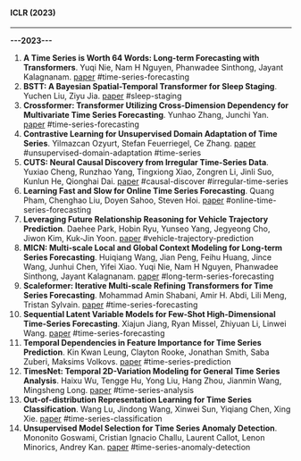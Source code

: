 #### ICLR (2023)

* * *
**---2023---**
1. **A Time Series is Worth 64 Words: Long-term Forecasting with Transformers**. Yuqi Nie, Nam H Nguyen, Phanwadee Sinthong, Jayant Kalagnanam. [paper](https://openreview.net/forum?id=Jbdc0vTOcol) #time-series-forecasting
2. **BSTT: A Bayesian Spatial-Temporal Transformer for Sleep Staging**. Yuchen Liu, Ziyu Jia. [paper](https://openreview.net/forum?id=ZxdkjTgK_Dl) #sleep-staging
3. **Crossformer: Transformer Utilizing Cross-Dimension Dependency for Multivariate Time Series Forecasting**. Yunhao Zhang, Junchi Yan. [paper](https://openreview.net/forum?id=vSVLM2j9eie) #time-series-forecasting
4. **Contrastive Learning for Unsupervised Domain Adaptation of Time Series**. Yilmazcan Ozyurt, Stefan Feuerriegel, Ce Zhang. [paper](https://openreview.net/forum?id=xPkJYRsQGM) #unsupervised-domain-adaptation #time-series
5. **CUTS: Neural Causal Discovery from Irregular Time-Series Data**. Yuxiao Cheng, Runzhao Yang, Tingxiong Xiao, Zongren Li, Jinli Suo, Kunlun He, Qionghai Dai. [paper](https://openreview.net/forum?id=UG8bQcD3Emv) #causal-discover #irregular-time-series
6. **Learning Fast and Slow for Online Time Series Forecasting**. Quang Pham, Chenghao Liu, Doyen Sahoo, Steven Hoi. [paper](https://openreview.net/forum?id=q-PbpHD3EOk) #online-time-series-forecasting
7. **Leveraging Future Relationship Reasoning for Vehicle Trajectory Prediction**. Daehee Park, Hobin Ryu, Yunseo Yang, Jegyeong Cho, Jiwon Kim, Kuk-Jin Yoon. [paper](https://openreview.net/forum?id=CGBCTp2M6lA) #vehicle-trajectory-prediction
8. **MICN: Multi-scale Local and Global Context Modeling for Long-term Series Forecasting**. Huiqiang Wang, Jian Peng, Feihu Huang, Jince Wang, Junhui Chen, Yifei Xiao. Yuqi Nie, Nam H Nguyen, Phanwadee Sinthong, Jayant Kalagnanam. [paper](https://openreview.net/forum?id=zt53IDUR1U) #long-term-series-forecasting
9. **Scaleformer: Iterative Multi-scale Refining Transformers for Time Series Forecasting**. Mohammad Amin Shabani, Amir H. Abdi, Lili Meng, Tristan Sylvain. [paper](https://openreview.net/forum?id=sCrnllCtjoE) #time-series-forecasting
10. **Sequential Latent Variable Models for Few-Shot High-Dimensional Time-Series Forecasting**. Xiajun Jiang, Ryan Missel, Zhiyuan Li, Linwei Wang. [paper](https://openreview.net/forum?id=7C9aRX2nBf2) #time-series-forecasting
11. **Temporal Dependencies in Feature Importance for Time Series Prediction**. Kin Kwan Leung, Clayton Rooke, Jonathan Smith, Saba Zuberi, Maksims Volkovs. [paper](https://openreview.net/forum?id=C0q9oBc3n4) #time-series-prediction
12. **TimesNet: Temporal 2D-Variation Modeling for General Time Series Analysis**. Haixu Wu, Tengge Hu, Yong Liu, Hang Zhou, Jianmin Wang, Mingsheng Long. [paper](https://openreview.net/forum?id=ju_Uqw384Oq) #time-series-analysis
13. **Out-of-distribution Representation Learning for Time Series Classification**. Wang Lu, Jindong Wang, Xinwei Sun, Yiqiang Chen, Xing Xie. [paper](https://openreview.net/forum?id=gUZWOE42l6Q) #time-series-classification
14. **Unsupervised Model Selection for Time Series Anomaly Detection**. Mononito Goswami, Cristian Ignacio Challu, Laurent Callot, Lenon Minorics, Andrey Kan. [paper](https://openreview.net/forum?id=gOZ_pKANaPW) #time-series-anomaly-detection


